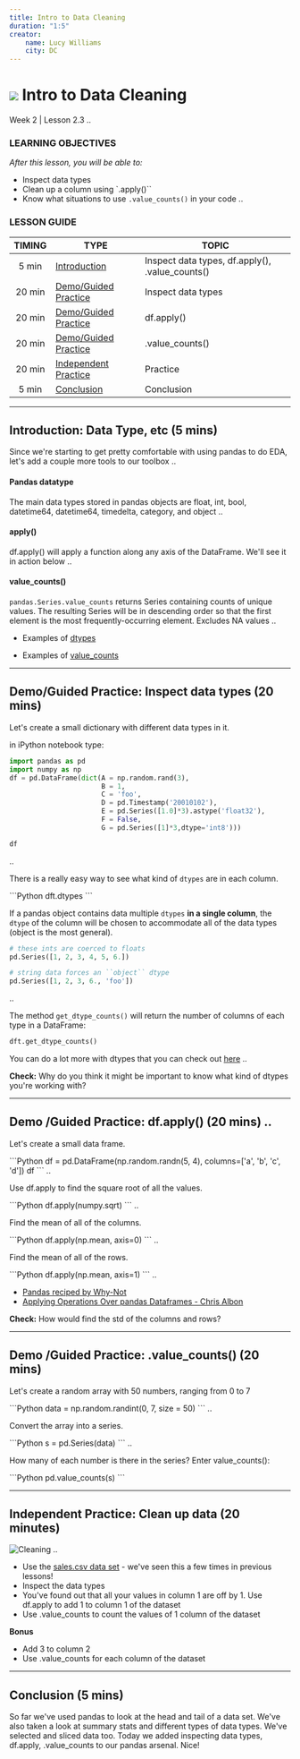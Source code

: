 ```yaml
---
title: Intro to Data Cleaning
duration: "1:5"
creator:
    name: Lucy Williams
    city: DC
---
```


# ![](https://ga-dash.s3.amazonaws.com/production/assets/logo-9f88ae6c9c3871690e33280fcf557f33.png) Intro to Data Cleaning
Week 2 | Lesson 2.3 ..

### LEARNING OBJECTIVES
*After this lesson, you will be able to:*
- Inspect data types
- Clean up a column using `.apply()``
- Know what situations to use `.value_counts()` in your code ..


### LESSON GUIDE
| TIMING  | TYPE  | TOPIC  |
|:-:|---|---|
| 5 min  | [Introduction](#introduction)  | Inspect data types, df.apply(), .value_counts()  |
| 20 min  | [Demo/Guided Practice](#demo)  | Inspect data types |
| 20 min  | [Demo/Guided Practice](#demo)  | df.apply() |
| 20 min  | [Demo/Guided Practice](#demo)  | .value_counts() |
| 20 min  | [Independent Practice](#ind-practice)  |  Practice |
| 5 min  | [Conclusion](#conclusion)  |  Conclusion |

---

<a name="introduction"></a>
## Introduction: Data Type, etc (5 mins)

Since we're starting to get pretty comfortable with using pandas to do EDA, let's add a
couple more tools to our toolbox ..

#### Pandas datatype

The main data types stored in pandas objects are float, int, bool, datetime64, datetime64, timedelta,
category, and object ..

#### apply()

df.apply() will apply a function along any axis of the DataFrame. We'll see it in action below ..

#### value_counts()

`pandas.Series.value_counts` returns Series containing counts of unique values. The resulting
Series will be in descending order so that the first element is the most frequently-occurring
element. Excludes NA values ..

- Examples of [dtypes](http://pandas.pydata.org/pandas-docs/stable/pandas.pdf)

- Examples of [value_counts](http://nullege.com/codes/search/pandas.Series.value_counts)

---

<a name="Inspect data types "></a>
## Demo/Guided Practice: Inspect data types  (20 mins)

Let's create a small dictionary with different data types in it.

in iPython notebook type:
  ```Python
  import pandas as pd
  import numpy as np
  df = pd.DataFrame(dict(A = np.random.rand(3),
                         B = 1,
                         C = 'foo',
                         D = pd.Timestamp('20010102'),
                         E = pd.Series([1.0]*3).astype('float32'),
                         F = False,
                         G = pd.Series([1]*3,dtype='int8')))

  df
  ```
 ..

There is a really easy way to see what kind of `dtypes` are in each column.

<div class="fragment fade-in">
```Python
dft.dtypes
```

If a pandas object contains data multiple `dtypes` **in a single column**, the `dtype` of the
column will be chosen to accommodate all of the data types (object is the most general).

```Python
# these ints are coerced to floats
pd.Series([1, 2, 3, 4, 5, 6.])
```

```Python
# string data forces an ``object`` dtype
pd.Series([1, 2, 3, 6., 'foo'])
```
 ..

The method `get_dtype_counts()` will return the number of columns of each type in a DataFrame:
```Python
dft.get_dtype_counts()
```

You can do a lot more with dtypes that you can check out [here](http://pandas.pydata.org/pandas-docs/stable/pandas.pdf) ..

**Check:** Why do you think it might be important to know what kind of dtypes you're working with?

---

<a name=" df.apply()"></a>
## Demo /Guided Practice:  df.apply() (20 mins) ..

Let's create a small data frame.
<div class="fragment fade-in">
```Python
df = pd.DataFrame(np.random.randn(5, 4), columns=['a', 'b', 'c', 'd'])
df
```
 ..

Use df.apply to find the square root of all the values.

<div class="fragment fade-in">
```Python
df.apply(numpy.sqrt)
```
 ..

Find the mean of all of the columns.
<div class="fragment fade-in">
```Python
df.apply(np.mean, axis=0)
```
  ..

Find the mean of all of the rows.
<div class="fragment fade-in">
```Python
df.apply(np.mean, axis=1)
```
 ..

- [Pandas reciped by Why-Not](https://gist.github.com/why-not/4582705)
- [Applying Operations Over pandas Dataframes - Chris Albon](http://chrisalbon.com/python/pandas_apply_operations_to_dataframes.html)

**Check:** How would find the std of the columns and rows?

---

<a name=".value_counts()"></a>
## Demo /Guided Practice: .value_counts() (20 mins)

Let's create a random array with 50 numbers, ranging from 0 to 7

<div class="fragment fade-in">
```Python
data = np.random.randint(0, 7, size = 50)
```
 ..

Convert the array into a series.

<div class="fragment fade-in">
  ```Python
  s = pd.Series(data)
  ```
 ..

How many of each number is there in the series? Enter value_counts():
<div class="fragment fade-in">
```Python
pd.value_counts(s)
```

---

<a name="ind-practice"></a>
## Independent Practice: Clean up data (20 minutes)

![Cleaning](http://i.giphy.com/kXBVtKjLxINji.gif) ..

- Use the [sales.csv data set](./assets/datasets/sales_info.csv) - we've seen this a few times in previous lessons!
- Inspect the data types
- You've found out that all your values in column 1 are off by 1. Use df.apply to add 1 to column 1 of the dataset
- Use .value_counts to count the values of 1 column of the dataset

**Bonus**
- Add 3 to column 2
- Use .value_counts for each column of the dataset

---

<a name="conclusion"></a>
## Conclusion (5 mins)
So far we've used pandas to look at the head and tail of a data set. We've also taken a look at summary stats and different
types of data types. We've selected and sliced data too. Today we added inspecting data types, df.apply, .value_counts to
our pandas arsenal. Nice!
